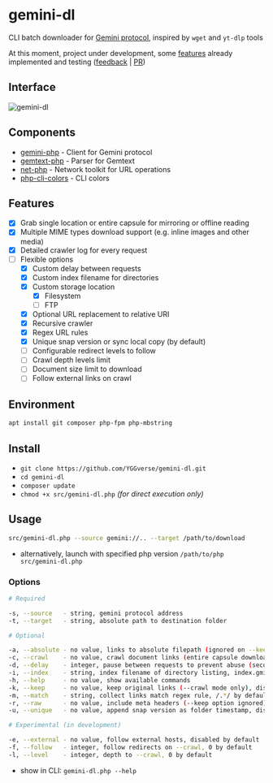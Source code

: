 # gemini-dl

CLI batch downloader for [Gemini protocol](https://geminiprotocol.net), inspired by `wget` and `yt-dlp` tools

At this moment, project under development, some [features](#features) already implemented and testing ([feedback](https://github.com/YGGverse/gemini-dl/issues) | [PR](https://github.com/YGGverse/gemini-dl/pull))

## Interface

![gemini-dl](https://github.com/YGGverse/gemini-dl/assets/108541346/a0b00a32-9a38-4dd7-a25c-5cb2be38e059)

## Components

* [gemini-php](https://github.com/YGGverse/gemini-php) - Client for Gemini protocol
* [gemtext-php](https://github.com/YGGverse/gemtext-php) - Parser for Gemtext
* [net-php](https://github.com/YGGverse/net-php) - Network toolkit for URL operations
* [php-cli-colors](https://github.com/mikeerickson/php-cli-colors) - CLI colors

## Features

* [x] Grab single location or entire capsule for mirroring or offline reading
* [x] Multiple MIME types download support (e.g. inline images and other media)
* [x] Detailed crawler log for every request
* [ ] Flexible options
  * [x] Custom delay between requests
  * [x] Custom index filename for directories
  * [x] Custom storage location
    * [x] Filesystem
    * [ ] FTP
  * [x] Optional URL replacement to relative URI
  * [x] Recursive crawler
  * [x] Regex URL rules
  * [x] Unique snap version or sync local copy (by default)
  * [ ] Configurable redirect levels to follow
  * [ ] Crawl depth levels limit
  * [ ] Document size limit to download
  * [ ] Follow external links on crawl

## Environment

``` bash
apt install git composer php-fpm php-mbstring
```

## Install

* `git clone https://github.com/YGGverse/gemini-dl.git`
* `cd gemini-dl`
* `composer update`
* `chmod +x src/gemini-dl.php` _(for direct execution only)_

## Usage

``` bash
src/gemini-dl.php --source gemini://.. --target /path/to/download
```

* alternatively, launch with specified php version `/path/to/php src/gemini-dl.php`

### Options

``` bash
# Required

-s, --source   - string, gemini protocol address
-t, --target   - string, absolute path to destination folder

# Optional

-a, --absolute - no value, links to absolute filepath (ignored on --keep), disabled by default
-c, --crawl    - no value, crawl document links (entire capsule download), disabled by default
-d, --delay    - integer, pause between requests to prevent abuse (seconds), 1 by default
-i, --index    - string, index filename of directory listing, index.gmi by default
-h, --help     - no value, show available commands
-k, --keep     - no value, keep original links (--crawl mode only), disabled by default
-m, --match    - string, collect links match regex rule, /.*/ by default
-r, --raw      - no value, include meta headers (--keep option ignored), disabled by default
-u, --unique   - no value, append snap version as folder timestamp, disabled by default

# Experimental (in development)

-e, --external - no value, follow external hosts, disabled by default
-f, --follow   - integer, follow redirects on --crawl, 0 by default
-l, --level    - integer, depth to --crawl, 0 by default
```

* show in CLI: `gemini-dl.php --help`
